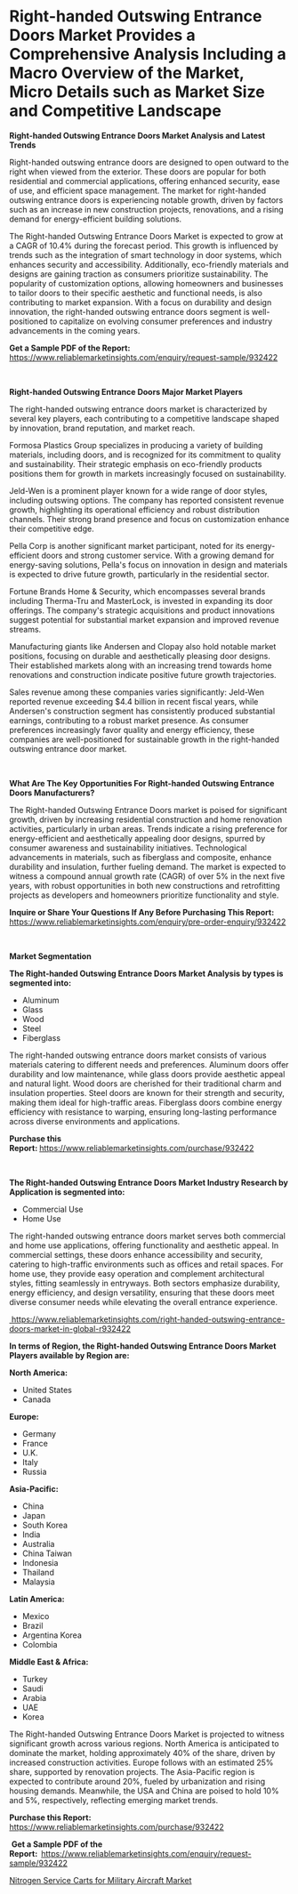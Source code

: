 <p><h1>Right-handed Outswing Entrance Doors Market Provides a Comprehensive Analysis Including a Macro Overview of the Market, Micro Details such as Market Size and Competitive Landscape</h1></p><p><strong>Right-handed Outswing Entrance Doors Market Analysis and Latest Trends</strong></p>
<p><p>Right-handed outswing entrance doors are designed to open outward to the right when viewed from the exterior. These doors are popular for both residential and commercial applications, offering enhanced security, ease of use, and efficient space management. The market for right-handed outswing entrance doors is experiencing notable growth, driven by factors such as an increase in new construction projects, renovations, and a rising demand for energy-efficient building solutions.</p><p>The Right-handed Outswing Entrance Doors Market is expected to grow at a CAGR of 10.4% during the forecast period. This growth is influenced by trends such as the integration of smart technology in door systems, which enhances security and accessibility. Additionally, eco-friendly materials and designs are gaining traction as consumers prioritize sustainability. The popularity of customization options, allowing homeowners and businesses to tailor doors to their specific aesthetic and functional needs, is also contributing to market expansion. With a focus on durability and design innovation, the right-handed outswing entrance doors segment is well-positioned to capitalize on evolving consumer preferences and industry advancements in the coming years.</p></p>
<p><strong>Get a Sample PDF of the Report:&nbsp;</strong> <a href="https://www.reliablemarketinsights.com/enquiry/request-sample/932422?utm_campaign=3268&utm_medium=2&utm_source=Github&utm_content=ia&utm_term=21032025&utm_id=right-handed-outswing-entrance-doors">https://www.reliablemarketinsights.com/enquiry/request-sample/932422</a></p>
<p>&nbsp;</p>
<p><strong>Right-handed Outswing Entrance Doors Major Market Players</strong></p>
<p><p>The right-handed outswing entrance doors market is characterized by several key players, each contributing to a competitive landscape shaped by innovation, brand reputation, and market reach.</p><p>Formosa Plastics Group specializes in producing a variety of building materials, including doors, and is recognized for its commitment to quality and sustainability. Their strategic emphasis on eco-friendly products positions them for growth in markets increasingly focused on sustainability.</p><p>Jeld-Wen is a prominent player known for a wide range of door styles, including outswing options. The company has reported consistent revenue growth, highlighting its operational efficiency and robust distribution channels. Their strong brand presence and focus on customization enhance their competitive edge.</p><p>Pella Corp is another significant market participant, noted for its energy-efficient doors and strong customer service. With a growing demand for energy-saving solutions, Pella's focus on innovation in design and materials is expected to drive future growth, particularly in the residential sector.</p><p>Fortune Brands Home & Security, which encompasses several brands including Therma-Tru and MasterLock, is invested in expanding its door offerings. The company's strategic acquisitions and product innovations suggest potential for substantial market expansion and improved revenue streams.</p><p>Manufacturing giants like Andersen and Clopay also hold notable market positions, focusing on durable and aesthetically pleasing door designs. Their established markets along with an increasing trend towards home renovations and construction indicate positive future growth trajectories.</p><p>Sales revenue among these companies varies significantly: Jeld-Wen reported revenue exceeding $4.4 billion in recent fiscal years, while Andersen's construction segment has consistently produced substantial earnings, contributing to a robust market presence. As consumer preferences increasingly favor quality and energy efficiency, these companies are well-positioned for sustainable growth in the right-handed outswing entrance door market.</p></p>
<p>&nbsp;</p>
<p><strong>What Are The Key Opportunities For Right-handed Outswing Entrance Doors Manufacturers?</strong></p>
<p><p>The Right-handed Outswing Entrance Doors market is poised for significant growth, driven by increasing residential construction and home renovation activities, particularly in urban areas. Trends indicate a rising preference for energy-efficient and aesthetically appealing door designs, spurred by consumer awareness and sustainability initiatives. Technological advancements in materials, such as fiberglass and composite, enhance durability and insulation, further fueling demand. The market is expected to witness a compound annual growth rate (CAGR) of over 5% in the next five years, with robust opportunities in both new constructions and retrofitting projects as developers and homeowners prioritize functionality and style.</p></p>
<p><strong>Inquire or Share Your Questions If Any Before Purchasing This Report:</strong> <a href="https://www.reliablemarketinsights.com/enquiry/pre-order-enquiry/932422?utm_campaign=3268&utm_medium=2&utm_source=Github&utm_content=ia&utm_term=21032025&utm_id=right-handed-outswing-entrance-doors">https://www.reliablemarketinsights.com/enquiry/pre-order-enquiry/932422</a></p>
<p>&nbsp;</p>
<p><strong>Market Segmentation</strong></p>
<p><strong>The Right-handed Outswing Entrance Doors Market Analysis by types is segmented into:</strong></p>
<p><ul><li>Aluminum</li><li>Glass</li><li>Wood</li><li>Steel</li><li>Fiberglass</li></ul></p>
<p><p>The right-handed outswing entrance doors market consists of various materials catering to different needs and preferences. Aluminum doors offer durability and low maintenance, while glass doors provide aesthetic appeal and natural light. Wood doors are cherished for their traditional charm and insulation properties. Steel doors are known for their strength and security, making them ideal for high-traffic areas. Fiberglass doors combine energy efficiency with resistance to warping, ensuring long-lasting performance across diverse environments and applications.</p></p>
<p><strong>Purchase this Report:&nbsp;</strong><a href="https://www.reliablemarketinsights.com/purchase/932422?utm_campaign=3268&utm_medium=2&utm_source=Github&utm_content=ia&utm_term=21032025&utm_id=right-handed-outswing-entrance-doors">https://www.reliablemarketinsights.com/purchase/932422</a></p>
<p>&nbsp;</p>
<p><strong>The Right-handed Outswing Entrance Doors Market Industry Research by Application is segmented into:</strong></p>
<p><ul><li>Commercial Use</li><li>Home Use</li></ul></p>
<p><p>The right-handed outswing entrance doors market serves both commercial and home use applications, offering functionality and aesthetic appeal. In commercial settings, these doors enhance accessibility and security, catering to high-traffic environments such as offices and retail spaces. For home use, they provide easy operation and complement architectural styles, fitting seamlessly in entryways. Both sectors emphasize durability, energy efficiency, and design versatility, ensuring that these doors meet diverse consumer needs while elevating the overall entrance experience.</p></p>
<p><a href="https://www.reliablemarketinsights.com/right-handed-outswing-entrance-doors-market-in-global-r932422?utm_campaign=3268&utm_medium=2&utm_source=Github&utm_content=ia&utm_term=21032025&utm_id=right-handed-outswing-entrance-doors">&nbsp;https://www.reliablemarketinsights.com/right-handed-outswing-entrance-doors-market-in-global-r932422</a></p>
<p><strong>In terms of Region, the Right-handed Outswing Entrance Doors Market Players available by Region are:</strong></p>
<p>
    <p> <strong> North America: </strong>
        <ul>
            <li>United States</li>
            <li>Canada</li>
        </ul>
        </p> 
    <p> <strong> Europe: </strong>
        <ul>
            <li>Germany</li>
            <li>France</li>
            <li>U.K.</li>
            <li>Italy</li>
            <li>Russia</li>
        </ul>
        </p> 
    <p> <strong> Asia-Pacific: </strong>
        <ul>
            <li>China</li>
            <li>Japan</li>
            <li>South Korea</li>
            <li>India</li>
            <li>Australia</li>
            <li>China Taiwan</li>
            <li>Indonesia</li>
            <li>Thailand</li>
            <li>Malaysia</li>
        </ul>
        </p> 
    <p> <strong> Latin America: </strong>
        <ul>
            <li>Mexico</li>
            <li>Brazil</li>
            <li>Argentina Korea</li>
            <li>Colombia</li>
        </ul>
        </p> 
    <p> <strong> Middle East & Africa: </strong>
        <ul>
            <li>Turkey</li>
            <li>Saudi</li>
            <li>Arabia</li>
            <li>UAE</li>
            <li>Korea</li>
        </ul>
    </p>
    </p>
<p><p>The Right-handed Outswing Entrance Doors Market is projected to witness significant growth across various regions. North America is anticipated to dominate the market, holding approximately 40% of the share, driven by increased construction activities. Europe follows with an estimated 25% share, supported by renovation projects. The Asia-Pacific region is expected to contribute around 20%, fueled by urbanization and rising housing demands. Meanwhile, the USA and China are poised to hold 10% and 5%, respectively, reflecting emerging market trends.</p></p>
<p><strong>Purchase this Report: </strong><a href="https://www.reliablemarketinsights.com/purchase/932422?utm_campaign=3268&utm_medium=2&utm_source=Github&utm_content=ia&utm_term=21032025&utm_id=right-handed-outswing-entrance-doors">https://www.reliablemarketinsights.com/purchase/932422</a></p>
<p>&nbsp;<strong>Get a Sample PDF of the Report:&nbsp;&nbsp;</strong><a href="https://www.reliablemarketinsights.com/enquiry/request-sample/932422?utm_campaign=3268&utm_medium=2&utm_source=Github&utm_content=ia&utm_term=21032025&utm_id=right-handed-outswing-entrance-doors">https://www.reliablemarketinsights.com/enquiry/request-sample/932422</a></p>
<p><strong></strong></p>
<p><p><a href="https://github.com/sderolza/Market-Research-Report-List-1/blob/main/nitrogen-service-carts-for-military-aircraft-market.md?utm_campaign=3268&utm_medium=2&utm_source=Github&utm_content=ia&utm_term=21032025&utm_id=right-handed-outswing-entrance-doors">Nitrogen Service Carts for Military Aircraft Market</a></p></p>